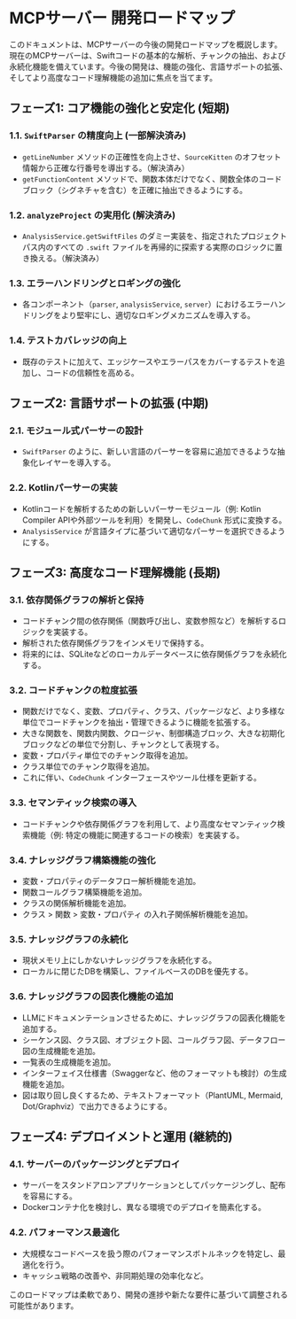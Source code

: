 # MCPサーバー 開発ロードマップ

このドキュメントは、MCPサーバーの今後の開発ロードマップを概説します。現在のMCPサーバーは、Swiftコードの基本的な解析、チャンクの抽出、および永続化機能を備えています。今後の開発は、機能の強化、言語サポートの拡張、そしてより高度なコード理解機能の追加に焦点を当てます。

## フェーズ1: コア機能の強化と安定化 (短期)

### 1.1. `SwiftParser` の精度向上 (一部解決済み)

- `getLineNumber` メソッドの正確性を向上させ、`SourceKitten` のオフセット情報から正確な行番号を導出する。（解決済み）
- `getFunctionContent` メソッドで、関数本体だけでなく、関数全体のコードブロック（シグネチャを含む）を正確に抽出できるようにする。

### 1.2. `analyzeProject` の実用化 (解決済み)

- `AnalysisService.getSwiftFiles` のダミー実装を、指定されたプロジェクトパス内のすべての `.swift` ファイルを再帰的に探索する実際のロジックに置き換える。（解決済み）

### 1.3. エラーハンドリングとロギングの強化

- 各コンポーネント（`parser`, `analysisService`, `server`）におけるエラーハンドリングをより堅牢にし、適切なロギングメカニズムを導入する。

### 1.4. テストカバレッジの向上

- 既存のテストに加えて、エッジケースやエラーパスをカバーするテストを追加し、コードの信頼性を高める。

## フェーズ2: 言語サポートの拡張 (中期)

### 2.1. モジュール式パーサーの設計

- `SwiftParser` のように、新しい言語のパーサーを容易に追加できるような抽象化レイヤーを導入する。

### 2.2. Kotlinパーサーの実装

- Kotlinコードを解析するための新しいパーサーモジュール（例: Kotlin Compiler APIや外部ツールを利用）を開発し、`CodeChunk` 形式に変換する。
- `AnalysisService` が言語タイプに基づいて適切なパーサーを選択できるようにする。

## フェーズ3: 高度なコード理解機能 (長期)

### 3.1. 依存関係グラフの解析と保持

- コードチャンク間の依存関係（関数呼び出し、変数参照など）を解析するロジックを実装する。
- 解析された依存関係グラフをインメモリで保持する。
- 将来的には、SQLiteなどのローカルデータベースに依存関係グラフを永続化する。

### 3.2. コードチャンクの粒度拡張

- 関数だけでなく、変数、プロパティ、クラス、パッケージなど、より多様な単位でコードチャンクを抽出・管理できるように機能を拡張する。
- 大きな関数を、関数内関数、クロージャ、制御構造ブロック、大きな初期化ブロックなどの単位で分割し、チャンクとして表現する。
- 変数・プロパティ単位でのチャンク取得を追加。
- クラス単位でのチャンク取得を追加。
- これに伴い、`CodeChunk` インターフェースやツール仕様を更新する。

### 3.3. セマンティック検索の導入

- コードチャンクや依存関係グラフを利用して、より高度なセマンティック検索機能（例: 特定の機能に関連するコードの検索）を実装する。

### 3.4. ナレッジグラフ構築機能の強化

- 変数・プロパティのデータフロー解析機能を追加。
- 関数コールグラフ構築機能を追加。
- クラスの関係解析機能を追加。
- クラス > 関数 > 変数・プロパティ の入れ子関係解析機能を追加。

### 3.5. ナレッジグラフの永続化

- 現状メモリ上にしかないナレッジグラフを永続化する。
- ローカルに閉じたDBを構築し、ファイルベースのDBを優先する。

### 3.6. ナレッジグラフの図表化機能の追加

- LLMにドキュメンテーションさせるために、ナレッジグラフの図表化機能を追加する。
- シーケンス図、クラス図、オブジェクト図、コールグラフ図、データフロー図の生成機能を追加。
- 一覧表の生成機能を追加。
- インターフェイス仕様書（Swaggerなど、他のフォーマットも検討）の生成機能を追加。
- 図は取り回し良くするため、テキストフォーマット（PlantUML, Mermaid, Dot/Graphviz）で出力できるようにする。

## フェーズ4: デプロイメントと運用 (継続的)

### 4.1. サーバーのパッケージングとデプロイ

- サーバーをスタンドアロンアプリケーションとしてパッケージングし、配布を容易にする。
- Dockerコンテナ化を検討し、異なる環境でのデプロイを簡素化する。

### 4.2. パフォーマンス最適化

- 大規模なコードベースを扱う際のパフォーマンスボトルネックを特定し、最適化を行う。
- キャッシュ戦略の改善や、非同期処理の効率化など。

このロードマップは柔軟であり、開発の進捗や新たな要件に基づいて調整される可能性があります。
